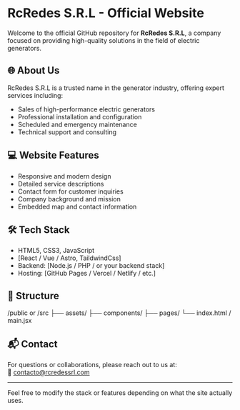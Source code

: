 # RcRedes S.R.L - Official Website

Welcome to the official GitHub repository for **RcRedes S.R.L**, a company focused on providing high-quality solutions in the field of electric generators.  

## 🌐 About Us

RcRedes S.R.L is a trusted name in the generator industry, offering expert services including:

- Sales of high-performance electric generators
- Professional installation and configuration
- Scheduled and emergency maintenance
- Technical support and consulting

## 💻 Website Features

- Responsive and modern design
- Detailed service descriptions
- Contact form for customer inquiries
- Company background and mission
- Embedded map and contact information

## 🛠️ Tech Stack

- HTML5, CSS3, JavaScript
- [React / Vue / Astro, TaildwindCss]
- Backend: [Node.js / PHP / or your backend stack]
- Hosting: [GitHub Pages / Vercel / Netlify / etc.]

## 📂 Structure

/public or /src
├── assets/
├── components/
├── pages/
└── index.html / main.jsx


## 📬 Contact

For questions or collaborations, please reach out to us at:  
📧 contacto@rcredessrl.com

---

Feel free to modify the stack or features depending on what the site actually uses.
